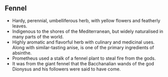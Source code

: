 Fennel
------

* Hardy, perennial, umbelliferous herb, with yellow flowers and featherly leaves.
* Indigenous to the shores of the Mediterranean, but widely naturalised in many parts of the world.
* Highly aromatic and flavorful herb with culinary and medicinal uses. Along with similar-tasting anise, is one of the primary ingredients of absinthe.
* Prometheus used a stalk of a fennel plant to steal fire from the gods.
* It was from the giant fennel that the Bacchanalian wands of the god Dionysus and his followers were said to have come.

